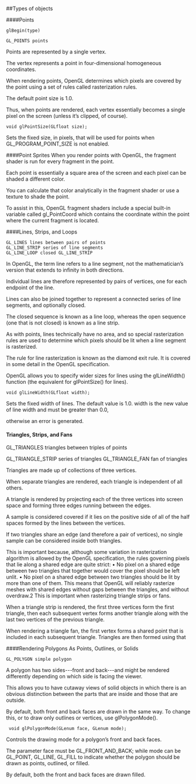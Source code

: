##Types of objects



####Points

    glBegin(type) 

    GL_POINTS points
    
Points are represented by a single vertex. 

The vertex represents a point in four-dimensional homogeneous coordinates.

When rendering points, OpenGL determines which pixels are covered by the point using a set of rules called rasterization rules.

The default point size is 1.0. 

Thus, when points are rendered, each vertex essentially becomes a single pixel on the screen (unless it’s clipped, of course). 

    void glPointSize(GLfloat size);
    
Sets the fixed size, in pixels, that will be used for points when
GL_PROGRAM_POINT_SIZE is not enabled.


    
####Point Sprites
When you render points with OpenGL, the fragment shader is run for every fragment in the point.

Each point is essentially a square area of the screen and each pixel can be shaded a different color.

You can calculate that color analytically in the fragment shader or use a texture to shade the point. 

To assist in this, OpenGL fragment shaders include a special built-in variable called gl_PointCoord which contains the coordinate within the point where the current fragment is located. 

####Lines, Strips, and Loops

    GL_LINES lines between pairs of points
    GL_LINE_STRIP series of line segments
    GL_LINE_LOOP closed GL_LINE_STRIP

In OpenGL, the term line refers to a line segment, not the mathematician’s version that extends to infinity in both directions.

Individual lines are therefore represented by pairs of vertices, one for each endpoint of the line.

Lines can also be joined together to represent a connected series of line segments, and optionally closed. 

The closed sequence is known as a line loop, whereas the open sequence (one that is not closed) is known
as a line strip.

As with points, lines technically have no area, and so special rasterization rules are used to determine which pixels should be lit when a line segment is rasterized.

The rule for line rasterization is known as the diamond exit rule. It is covered in some detail in the OpenGL specification.

OpenGL allows you to specify wider sizes for lines using the glLineWidth() function (the equivalent for glPointSize() for lines).

    void glLineWidth(GLfloat width);
Sets the fixed width of lines. The default value is 1.0. width is the new value of line width and must be greater than 0.0, 

otherwise an error is generated.


#### Triangles, Strips, and Fans

GL_TRIANGLES triangles between triples of points

GL_TRIANGLE_STRIP series of triangles GL_TRIANGLE_FAN fan of triangles

Triangles are made up of collections of three vertices. 

When separate triangles are rendered, each triangle is independent of all others.

A triangle is rendered by projecting each of the three vertices into screen space and forming three edges running between the edges.

A sample is considered covered if it lies on the positive side of all of the half spaces formed by the lines between the vertices. 

If two triangles share an edge (and therefore a pair of vertices), no single sample can be considered inside both triangles. 

This is important because, although some variation in rasterization algorithm is allowed by the OpenGL specification, the rules governing pixels that lie along a shared edge are quite strict:
• No pixel on a shared edge between two triangles that together would cover the pixel should be left unlit.
• No pixel on a shared edge between two triangles should be lit by more than one of them.
This means that OpenGL will reliably rasterize meshes with shared edges without gaps between the triangles, and without overdraw.2 This is important when rasterizing triangle strips or fans.

When a triangle strip is rendered, the first three vertices form the first triangle, then each subsequent vertex forms another triangle along with the last two vertices of the previous triangle.

When rendering a triangle fan, the first vertex forms a shared point that is
included in each subsequent triangle. Triangles are then formed using that



####Rendering Polygons As Points, Outlines, or Solids

    GL_POLYGON simple polygon

A polygon has two sides---front and back---and might be rendered differently depending on which side is facing the viewer. 

This allows you to have cutaway views of solid objects in which there is an obvious distinction between the parts that are inside and those that are outside. 

By default, both front and back faces are drawn in the same way. To change this, or to draw only outlines or vertices, use glPolygonMode().

    ￼void glPolygonMode(GLenum face, GLenum mode);
Controls the drawing mode for a polygon’s front and back faces. 

The parameter face must be GL_FRONT_AND_BACK; while mode can be GL_POINT, GL_LINE, GL_FILL to indicate whether the polygon should be drawn as points, outlined, or filled. 

By default, both the front and back faces are drawn filled.
